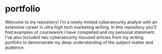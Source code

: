 # portfolio
Welcome to my repository! I'm a newly minted cybersecurity analyst with an extensive career in ultra high tech marketing writing. In this repository you'll find examples of coursework I have completed and my personal statement. I've also included two cybersecurity-focused articles from my writing portfolio to demonstrate my deep understanding of the subject matter and audience. 
